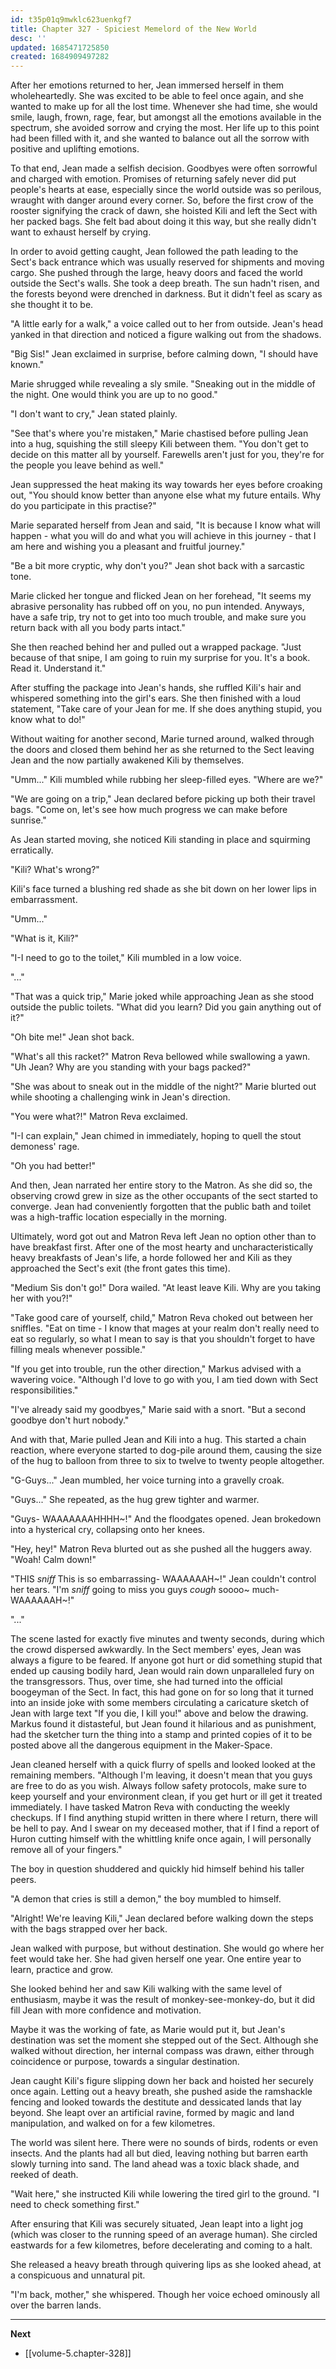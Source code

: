 ```yaml
---
id: t35p01q9mwklc623uenkgf7
title: Chapter 327 - Spiciest Memelord of the New World
desc: ''
updated: 1685471725850
created: 1684909497282
---
```


After her emotions returned to her, Jean immersed herself in them wholeheartedly. She was excited to be able to feel once again, and she wanted to make up for all the lost time. Whenever she had time, she would smile, laugh, frown, rage, fear, but amongst all the emotions available in the spectrum, she avoided sorrow and crying the most. Her life up to this point had been filled with it, and she wanted to balance out all the sorrow with positive and uplifting emotions.

To that end, Jean made a selfish decision. Goodbyes were often sorrowful and charged with emotion. Promises of returning safely never did put people's hearts at ease, especially since the world outside was so perilous, wraught with danger around every corner. So, before the first crow of the rooster signifying the crack of dawn, she hoisted Kili and left the Sect with her packed bags. She felt bad about doing it this way, but she really didn't want to exhaust herself by crying.

In order to avoid getting caught, Jean followed the path leading to the Sect's back entrance which was usually reserved for shipments and moving cargo. She pushed through the large, heavy doors and faced the world outside the Sect's walls. She took a deep breath. The sun hadn't risen, and the forests beyond were drenched in darkness. But it didn't feel as scary as she thought it to be.

"A little early for a walk," a voice called out to her from outside. Jean's head yanked in that direction and noticed a figure walking out from the shadows.

"Big Sis!" Jean exclaimed in surprise, before calming down, "I should have known."

Marie shrugged while revealing a sly smile. "Sneaking out in the middle of the night. One would think you are up to no good."

"I don't want to cry," Jean stated plainly.

"See that's where you're mistaken," Marie chastised before pulling Jean into a hug, squishing the still sleepy Kili between them. "You don't get to decide on this matter all by yourself. Farewells aren't just for you, they're for the people you leave behind as well."

Jean suppressed the heat making its way towards her eyes before croaking out, "You should know better than anyone else what my future entails. Why do you participate in this practise?"

Marie separated herself from Jean and said, "It is because I know what will happen - what you will do and what you will achieve in this journey - that I am here and wishing you a pleasant and fruitful journey."

"Be a bit more cryptic, why don't you?" Jean shot back with a sarcastic tone.

Marie clicked her tongue and flicked Jean on her forehead, "It seems my abrasive personality has rubbed off on you, no pun intended. Anyways, have a safe trip, try not to get into too much trouble, and make sure you return back with all you body parts intact."

She then reached behind her and pulled out a wrapped package. "Just because of that snipe, I am going to ruin my surprise for you. It's a book. Read it. Understand it."

After stuffing the package into Jean's hands, she ruffled Kili's hair and whispered something into the girl's ears. She then finished with a loud statement, "Take care of your Jean for me. If she does anything stupid, you know what to do!"

Without waiting for another second, Marie turned around, walked through the doors and closed them behind her as she returned to the Sect leaving Jean and the now partially awakened Kili by themselves.

"Umm..." Kili mumbled while rubbing her sleep-filled eyes. "Where are we?"

"We are going on a trip," Jean declared before picking up both their travel bags. "Come on, let's see how much progress we can make before sunrise."

As Jean started moving, she noticed Kili standing in place and squirming erratically.

"Kili? What's wrong?"

Kili's face turned a blushing red shade as she bit down on her lower lips in embarrassment.

"Umm..."

"What is it, Kili?"

"I-I need to go to the toilet," Kili mumbled in a low voice.

"..."

"That was a quick trip," Marie joked while approaching Jean as she stood outside the public toilets. "What did you learn? Did you gain anything out of it?"

"Oh bite me!" Jean shot back.

"What's all this racket?" Matron Reva bellowed while swallowing a yawn. "Uh Jean? Why are you standing with your bags packed?"

"She was about to sneak out in the middle of the night?" Marie blurted out while shooting a challenging wink in Jean's direction.

"You were what?!" Matron Reva exclaimed.

"I-I can explain," Jean chimed in immediately, hoping to quell the stout demoness' rage.

"Oh you had better!"

And then, Jean narrated her entire story to the Matron. As she did so, the observing crowd grew in size as the other occupants of the sect started to converge. Jean had conveniently forgotten that the public bath and toilet was a high-traffic location especially in the morning. 

Ultimately, word got out and Matron Reva left Jean no option other than to have breakfast first. After one of the most hearty and uncharacteristically heavy breakfasts of Jean's life, a horde followed her and Kili as they approached the Sect's exit (the front gates this time).

"Medium Sis don't go!" Dora wailed. "At least leave Kili. Why are you taking her with you?!"

"Take good care of yourself, child," Matron Reva choked out between her sniffles. "Eat on time - I know that mages at your realm don't really need to eat so regularly, so what I mean to say is that you shouldn't forget to have filling meals whenever possible."

"If you get into trouble, run the other direction," Markus advised with a wavering voice. "Although I'd love to go with you, I am tied down with Sect responsibilities."

"I've already said my goodbyes," Marie said with a snort. "But a second goodbye don't hurt nobody."

And with that, Marie pulled Jean and Kili into a hug. This started a chain reaction, where everyone started to dog-pile around them, causing the size of the hug to balloon from three to six to twelve to twenty people altogether.

"G-Guys..." Jean mumbled, her voice turning into a gravelly croak.

"Guys..." She repeated, as the hug grew tighter and warmer.

"Guys- WAAAAAAAHHHH~!" And the floodgates opened. Jean brokedown into a hysterical cry, collapsing onto her knees.

"Hey, hey!" Matron Reva blurted out as she pushed all the huggers away. "Woah! Calm down!"

"THIS *sniff* This is so embarrassing- WAAAAAAH~!" Jean couldn't control her tears. "I'm *sniff* going to miss you guys *cough* soooo~ much- WAAAAAAH~!"

"..."

The scene lasted for exactly five minutes and twenty seconds, during which the crowd dispersed awkwardly. In the Sect members' eyes, Jean was always a figure to be feared. If anyone got hurt or did something stupid that ended up causing bodily hard, Jean would rain down unparalleled fury on the transgressors. Thus, over time, she had turned into the official boogeyman of the Sect. In fact, this had gone on for so long that it turned into an inside joke with some members circulating a caricature sketch of Jean with large text "If you die, I kill you!" above and below the drawing. Markus found it distasteful, but Jean found it hilarious and as punishment, had the sketcher turn the thing into a stamp and printed copies of it to be posted above all the dangerous equipment in the Maker-Space.

Jean cleaned herself with a quick flurry of spells and looked looked at the remaining members. "Although I'm leaving, it doesn't mean that you guys are free to do as you wish. Always follow safety protocols, make sure to keep yourself and your environment clean, if you get hurt or ill get it treated immediately. I have tasked Matron Reva with conducting the weekly checkups. If I find anything stupid written in there where I return, there will be hell to pay. And I swear on my deceased mother, that if I find a report of Huron cutting himself with the whittling knife once again, I will personally remove all of your fingers."

The boy in question shuddered and quickly hid himself behind his taller peers.

"A demon that cries is still a demon," the boy mumbled to himself.

"Alright! We're leaving Kili," Jean declared before walking down the steps with the bags strapped over her back.

Jean walked with purpose, but without destination. She would go where her feet would take her. She had given herself one year. One entire year to learn, practice and grow.

She looked behind her and saw Kili walking with the same level of enthusiasm, maybe it was the result of monkey-see-monkey-do, but it did fill Jean with more confidence and motivation.

Maybe it was the working of fate, as Marie would put it, but Jean's destination was set the moment she stepped out of the Sect. Although she walked without direction, her internal compass was drawn, either through coincidence or purpose, towards a singular destination.

Jean caught Kili's figure slipping down her back and hoisted her securely once again. Letting out a heavy breath, she pushed aside the ramshackle fencing and looked towards the destitute and dessicated lands that lay beyond. She leapt over an artificial ravine, formed by magic and land manipulation, and walked on for a few kilometres.

The world was silent here. There were no sounds of birds, rodents or even insects. And the plants had all but died, leaving nothing but barren earth slowly turning into sand. The land ahead was a toxic black shade, and reeked of death.

"Wait here," she instructed Kili while lowering the tired girl to the ground. "I need to check something first."

After ensuring that Kili was securely situated, Jean leapt into a light jog (which was closer to the running speed of an average human). She circled eastwards for a few kilometres, before decelerating and coming to a halt.

She released a heavy breath through quivering lips as she looked ahead, at a conspicuous and unnatural pit. 

"I'm back, mother," she whispered. Though her voice echoed ominously all over the barren lands.

____

**Next**
* [[volume-5.chapter-328]]